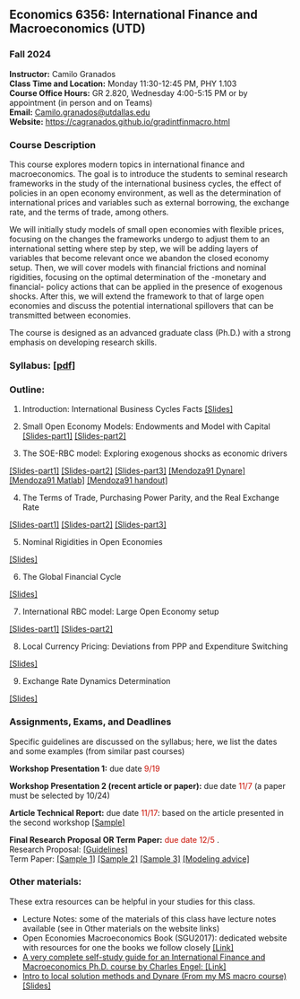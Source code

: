 ## Economics 6356: International Finance and Macroeconomics (UTD)
### Fall 2024

**Instructor:** Camilo Granados \
**Class Time and Location:** Monday 11:30-12:45 PM, PHY 1.103 \
**Course Office Hours:**  GR 2.820, Wednesday 4:00-5:15 PM or by appointment (in person and on Teams) \
**Email:** Camilo.granados@utdallas.edu \
**Website:** <a href="https://cagranados.github.io/gradintfinmacro.html"><u>https://cagranados.github.io/gradintfinmacro.html</u></a> 


### Course Description

This course explores modern topics in international finance and macroeconomics. The goal is to introduce the students to seminal research frameworks in the study of the international business cycles, the effect of policies in an open economy environment, as well as the determination of international prices and variables such as external borrowing, the exchange rate, and the terms of trade, among others.

We will initially study models of small open economies with flexible prices, focusing on the changes the frameworks undergo to adjust them to an international setting where step by step, we will be adding layers of variables that become relevant once we abandon the closed economy setup. Then, we will cover models with financial frictions and nominal rigidities, focusing on the optimal determination of the -monetary and financial- policy actions that can be applied in the presence of exogenous shocks. After this, we will extend the framework to that of large open economies and discuss the potential international spillovers that can be transmitted between economies.

The course is designed as an advanced graduate class (Ph.D.) with a strong emphasis on developing research skills.

### Syllabus: <a href="https://cagranados.github.io/files/gradintfinmacrofall24/GradIntFinMacroFall24_syllabus.pdf"><u>[pdf]</u></a> 


### Outline:

1.	Introduction: International Business Cycles Facts
   <a href="https://cagranados.github.io/files/gradintfinmacrofall24/L1_slides_empirics.pdf"><u>[Slides]</u></a> 

2.	Small Open Economy Models: Endowments and Model with Capital
   <a href="https://cagranados.github.io/files/gradintfinmacrofall24/L2a_slides_endowment.pdf"><u>[Slides-part1]</u></a>
   <a href="https://cagranados.github.io/files/gradintfinmacrofall24/L2b_slides_capital.pdf"><u>[Slides-part2]</u></a>

3. The SOE-RBC model: Exploring exogenous shocks as economic drivers
<!-- Setup (OEM Ch4), Business Cyc in EMEs: Financial Frictions (OEM Ch5) and Interest Rate Shocks (OEM Ch6) -->
<a href="https://cagranados.github.io/files/gradintfinmacrofall24/L3a_slides_soe_rbc.pdf"><u>[Slides-part1]</u></a> 
<a href="https://cagranados.github.io/files/gradintfinmacrofall24/L3b_slides_soe_rbc_emerging.pdf"><u>[Slides-part2]</u></a>
<a href="https://cagranados.github.io/files/gradintfinmacrofall24/L3c_slides_irs.pdf"><u>[Slides-part3]</u></a>
<a href="https://cagranados.github.io/files/gradintfinmacrofall24/mend_91.mod"><u>[Mendoza91 Dynare]</u></a> <a href="https://cagranados.github.io/files/gradintfinmacrofall24/Main_Mend.m"><u>[Mendoza91 Matlab]</u></a> <a href="https://cagranados.github.io/files/gradintfinmacrofall24/handout_SOE_RBC.pdf"><u>[Mendoza91 handout]</u></a> 

4. The Terms of Trade, Purchasing Power Parity, and the Real Exchange Rate
<!-- PPP sources of deviations, Importable and Exportable Goods (OEM Ch7), TOT and NT Goods (OEM Ch8) -->
<a href="https://cagranados.github.io/files/gradintfinmacrofall24/L4a_slides_pppdeviations.pdf"><u>[Slides-part1]</u></a>
<a href="https://cagranados.github.io/files/gradintfinmacrofall24/L4b_slides_tot.pdf"><u>[Slides-part2]</u></a>
<a href="https://cagranados.github.io/files/gradintfinmacrofall24/L4c_slides_rer.pdf"><u>[Slides-part3]</u></a>


5. Nominal Rigidities in Open Economies
<!-- OEM Ch9 -->
<a href="https://cagranados.github.io/files/gradintfinmacrofall24/L5_slides_dnwr.pdf"><u>[Slides]</u></a>

6. The Global Financial Cycle
<!-- Financial Globalization and Financial Global Cycle (Andrea Ferrero's material), Fixed ER and Capital Controls (OEM Ch10), Financial Frictions, Collateral Constraints and Debt (OEM Ch12) -->
<a href="https://cagranados.github.io/files/gradintfinmacrofall24/L6_slides_gfc.pdf"><u>[Slides]</u></a>

7. International RBC model: Large Open Economy setup
<!-- Simple approach w/o Nom. Rigidities and derivation of UIP (OR1996 book), Model with nom. rigidities (OR1995JPE) -->
<!-- CP2001: Model with stochastic environment -->
<a href="https://cagranados.github.io/files/gradintfinmacrofall24/L7a_slides_loe_nomrig.pdf"><u>[Slides-part1]</u></a>
<a href="https://cagranados.github.io/files/gradintfinmacrofall24/L7b_slides_loe_wami.pdf"><u>[Slides-part2]</u></a>

8. Local Currency Pricing: Deviations from PPP and Expenditure Switching
<!-- LCP: BD2000 and CKM2002 -->
<a href="https://cagranados.github.io/files/gradintfinmacrofall24/L8_slides_lcp.pdf"><u>[Slides]</u></a>

9. Exchange Rate Dynamics Determination
<!-- (BB2008,2003) -->
<a href="https://cagranados.github.io/files/gradintfinmacrofall24/L9_slides_erdyn.pdf"><u>[Slides]</u></a>


<!--10. Other Topics: Sovereign Default and Puzzles in International Finance -->



### Assignments, Exams, and Deadlines

Specific guidelines are discussed on the syllabus; here, we list the dates and some examples (from similar past courses)

**Workshop Presentation 1:** due date <font color="scarlet"> 9/19 </font> 

**Workshop Presentation 2 (recent article or paper):** due date <font color="scarlet"> 11/7 </font> (a paper must be selected by 10/24)   

**Article Technical Report:** due date <font color="scarlet"> 11/17</font>: based on the article presented in the second workshop <a href="https://cagranados.github.io/files/gradintfinmacrofall24/SamplePaperReport.pdf"><u>[Sample]</u></a>   

**Final Research Proposal OR Term Paper:** <font color="scarlet"> due date 12/5 </font>. \
Research Proposal: <a href="https://cagranados.github.io/files/gradintfinmacrofall24/ResearchProposalGuidelines.pdf"><u>[Guidelines]</u></a>   
Term Paper: <a href="https://cagranados.github.io/files/gradintfinmacrofall24/SampleTheoryPaper.pdf"><u>[Sample 1]</u></a> <a href="https://cagranados.github.io/files/gradintfinmacrofall24/SampleTheoryPaper2.pdf"><u>[Sample 2]</u></a> <a href="https://cagranados.github.io/files/gradintfinmacrofall24/SampleEmpiricalPaper.pdf"><u>[Sample 3]</u></a>
<a href="https://cagranados.github.io/files/gradintfinmacrofall24/ModelingAdvice.pdf"><u>[Modeling advice]</u></a>



### Other materials: 

These extra resources can be helpful in your studies for this class.

- Lecture Notes: some of the materials of this class have lecture notes available (see in Other materials on the website links)
- Open Economies Macroeconomics Book (SGU2017): dedicated website with resources for one the books we follow closely <a href="https://www.columbia.edu/~mu2166/book/"><u>[Link]</u>
- A very complete self-study guide for an International Finance and Macroeconomics Ph.D. course by Charles Engel: <a href="https://users.ssc.wisc.edu/~cengel/Course-International-Macro-Finance.pdf"><u>[Link]</u>
- Intro to local solution methods and Dynare (From my MS macro course)  <a href="https://cagranados.github.io/files/msmacrospring24/TechSession3_Slides.pdf"><u>[Slides]</u>
  
<!-- Intro to local solution methods and Dynare (From my MS macro course) <a href="https://cagranados.github.io/files/msmacrospring23/TechSession3_Slides.pdf"><u>[Slides]</u></a> <!-- <a href="https://cagranados.github.io/files/msmacrospring23/TechSession3_Slides_wNotes.pdf"><u>[Annotated Slides]</u></a> --> 



